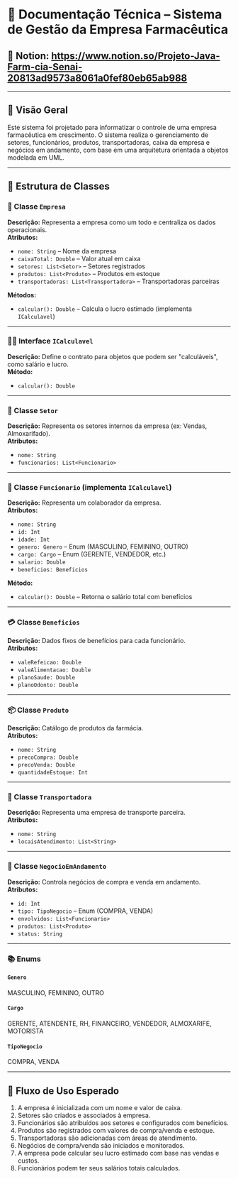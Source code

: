 # 📘 Documentação Técnica – Sistema de Gestão da Empresa Farmacêutica

## 📰 Notion: https://www.notion.so/Projeto-Java-Farm-cia-Senai-20813ad9573a8061a0fef80eb65ab988

---

## 📌 Visão Geral
Este sistema foi projetado para informatizar o controle de uma empresa farmacêutica em crescimento. O sistema realiza o gerenciamento de setores, funcionários, produtos, transportadoras, caixa da empresa e negócios em andamento, com base em uma arquitetura orientada a objetos modelada em UML.

---

## 🧱 Estrutura de Classes

### 🏢 Classe `Empresa`
**Descrição:** Representa a empresa como um todo e centraliza os dados operacionais.  
**Atributos:**
- `nome: String` – Nome da empresa
- `caixaTotal: Double` – Valor atual em caixa
- `setores: List<Setor>` – Setores registrados
- `produtos: List<Produto>` – Produtos em estoque
- `transportadoras: List<Transportadora>` – Transportadoras parceiras

**Métodos:**
- `calcular(): Double` – Calcula o lucro estimado (implementa `ICalculavel`)

---

### 👨‍💼 Interface `ICalculavel`
**Descrição:** Define o contrato para objetos que podem ser "calculáveis", como salário e lucro.  
**Método:**
- `calcular(): Double`

---

### 🏬 Classe `Setor`
**Descrição:** Representa os setores internos da empresa (ex: Vendas, Almoxarifado).  
**Atributos:**
- `nome: String`
- `funcionarios: List<Funcionario>`

---

### 👤 Classe `Funcionario` (implementa `ICalculavel`)
**Descrição:** Representa um colaborador da empresa.  
**Atributos:**
- `nome: String`
- `id: Int`
- `idade: Int`
- `genero: Genero` – Enum (MASCULINO, FEMININO, OUTRO)
- `cargo: Cargo` – Enum (GERENTE, VENDEDOR, etc.)
- `salario: Double`
- `beneficios: Beneficios`

**Método:**
- `calcular(): Double` – Retorna o salário total com benefícios

---

### 💳 Classe `Beneficios`
**Descrição:** Dados fixos de benefícios para cada funcionário.  
**Atributos:**
- `valeRefeicao: Double`
- `valeAlimentacao: Double`
- `planoSaude: Double`
- `planoOdonto: Double`

---

### 📦 Classe `Produto`
**Descrição:** Catálogo de produtos da farmácia.  
**Atributos:**
- `nome: String`
- `precoCompra: Double`
- `precoVenda: Double`
- `quantidadeEstoque: Int`

---

### 🚛 Classe `Transportadora`
**Descrição:** Representa uma empresa de transporte parceira.  
**Atributos:**
- `nome: String`
- `locaisAtendimento: List<String>`

---

### 🤝 Classe `NegocioEmAndamento`
**Descrição:** Controla negócios de compra e venda em andamento.  
**Atributos:**
- `id: Int`
- `tipo: TipoNegocio` – Enum (COMPRA, VENDA)
- `envolvidos: List<Funcionario>`
- `produtos: List<Produto>`
- `status: String`

---

### 📚 Enums

#### `Genero`
MASCULINO, FEMININO, OUTRO

#### `Cargo`
GERENTE, ATENDENTE, RH, FINANCEIRO, VENDEDOR, ALMOXARIFE, MOTORISTA

#### `TipoNegocio`
COMPRA, VENDA

---

## 🔄 Fluxo de Uso Esperado

1. A empresa é inicializada com um nome e valor de caixa.
2. Setores são criados e associados à empresa.
3. Funcionários são atribuídos aos setores e configurados com benefícios.
4. Produtos são registrados com valores de compra/venda e estoque.
5. Transportadoras são adicionadas com áreas de atendimento.
6. Negócios de compra/venda são iniciados e monitorados.
7. A empresa pode calcular seu lucro estimado com base nas vendas e custos.
8. Funcionários podem ter seus salários totais calculados.
